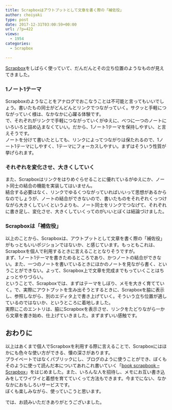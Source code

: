 ```yaml
---
title: Scrapboxはアウトプットとして文章を書く際の「補佐役」
author: choiyaki
type: post
date: 2017-12-31T03:00:59+00:00
url: /?p=422
views:
  - 1954
categories:
  - Scrapbox

---
```

[Scrapbox][1]をしばらく使っていて、だんだんとその立ち位置のようなものが見えてきました。

### 1ノート1テーマ

Scrapboxのようなことをアナログでおこなうことは不可能と言ってもいいでしょう。書いたもの同士がどんどんとリンクでつながっていく。サクッと手軽につながっていく様は、なかなかに心躍る体験です。  
で、それぞれがリンクで手軽につながっていくがゆえに、べつに一つのノートにいろいろと詰め込まなくていい。だから、1ノート1テーマを保持しやすい、と言えそうです。  
ノートを分けて書いたとしても、リンクによってつながりは保たれるので、1ノート1テーマにしやすく、1テーマにフォーカスしやすい。まずはそういう性質が挙げられます。

### それぞれを変化させ、大きくしていく

また、Scrapboxはリンクをはりめぐらせることに優れているがゆえにか、ノート同士の結合の機能を実装してはいません。  
結合する必要はなく、リンクでゆるくつながっていればいいって思想があるからなのでしょうが、ノートの結合ができないので、書いたものをそれぞれくっつけながら大きくしていくというよりも、ノート同士をリンクでつなげて、それぞれに書き足し、変化させ、大きくしていくってのがいいとぼくは結論づけました。

### Scrapboxは「補佐役」

以上のことから、Scrapboxは、アウトプットとして文章を書く際の「補佐役」がもっともいいポジションではないか、と感じています。もっともこれは、Scrapboxを個人で利用するときに言えることとなりそうですが。  
まず、1ノート1テーマを書きためるところであり、かつノートの結合ができない。また、一つのノートを書いているときにほかのノートを見ながら書く、ということができない。よって、Scrapbox上で文章を完成までもっていくことはちょっとやりづらい。  
ということで、Scrapboxでは、まずはテーマをしぼり、メモを大きく育てていく。で、実際にアウトプットを生み出そうとするときに、Scrapboxを脇に表示し、参照しながら、別のエディタ上で書き上げていく。そういう立ち位置が適しているのではないか、というところに着地しました。  
実際にこのエントリは、脇にScrapboxを表示させ、リンクをたどりながら一から文章を書き始め、仕上げていきました。まずまずいい感触です。

## おわりに

以上はあくまで個人でScrapboxを利用する際に言えることで、Scrapboxにはほかにも色々な使い方ができる、懐の深さがあります。  
プライベートではなくパブリックにし、ブログのように使うことができ、ぼくもそのように使って読んだ本についてあれこれ書いていく「[book scrapbook &#8211; Scrapbox][2]」をはじめました。また、いろんな人を招待し、メモにお互い書き込みをしてワイワイと着想を育てていくって方法もできます。今までにない、なかなかにおもしろいサービスです。  
ぼくも楽しみながら、使っていこうと思います。

では、お読みいただきありがとうございました。

 [1]: https://scrapbox.io/
 [2]: https://scrapbox.io/choiyaki-hondana/